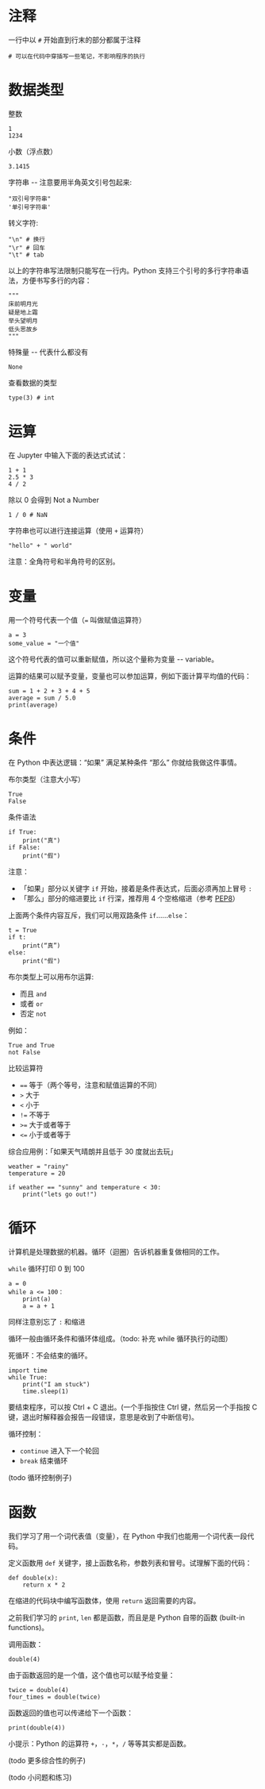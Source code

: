 # 注释

一行中以 `#` 开始直到行末的部分都属于注释

    # 可以在代码中穿插写一些笔记，不影响程序的执行

# 数据类型

整数

    1
    1234

小数（浮点数）

    3.1415

字符串 -- 注意要用半角英文引号包起来:

    "双引号字符串"
    '单引号字符串'

转义字符:

    "\n" # 换行
    "\r" # 回车
    "\t" # tab

以上的字符串写法限制只能写在一行内。Python 支持三个引号的多行字符串语法，方便书写多行的内容：

    """
    床前明月光
    疑是地上霜
    举头望明月
    低头思故乡
    """

特殊量 -- 代表什么都没有

    None

查看数据的类型

    type(3) # int

# 运算

在 Jupyter 中输入下面的表达式试试：

    1 + 1
    2.5 * 3
    4 / 2

除以 0 会得到 Not a Number

    1 / 0 # NaN

字符串也可以进行连接运算（使用 `+` 运算符）

    "hello" + " world"

注意：全角符号和半角符号的区别。

# 变量

用一个符号代表一个值（`=` 叫做赋值运算符）

    a = 3
    some_value = "一个值"

这个符号代表的值可以重新赋值，所以这个量称为变量 -- variable。

运算的结果可以赋予变量，变量也可以参加运算，例如下面计算平均值的代码：

    sum = 1 + 2 + 3 + 4 + 5
    average = sum / 5.0
    print(average)

# 条件

在 Python 中表达逻辑：“如果” 满足某种条件 “那么” 你就给我做这件事情。

布尔类型（注意大小写）

    True
    False

条件语法

    if True:
        print("真")
    if False:
        print("假")

注意：

- 「如果」部分以关键字 `if` 开始，接着是条件表达式，后面必须再加上冒号 `:`
- 「那么」部分的缩进要比 `if` 行深，推荐用 4 个空格缩进（参考 [PEP8](https://www.python.org/dev/peps/pep-0008/#indentation)）

上面两个条件内容互斥，我们可以用双路条件 `if`……`else`：

    t = True
    if t:
        print(“真”)
    else:
        print("假")

布尔类型上可以用布尔运算:

- 而且 `and`
- 或者 `or`
- 否定 `not`

例如：

    True and True
    not False

比较运算符

- `==` 等于（两个等号，注意和赋值运算的不同）
- `>` 大于
- `<` 小于
- `!=` 不等于
- `>=` 大于或者等于
- `<=` 小于或者等于

综合应用例：「如果天气晴朗并且低于 30 度就出去玩」

    weather = "rainy"
    temperature = 20

    if weather == "sunny" and temperature < 30:
        print("lets go out!")

# 循环

计算机是处理数据的机器。循环（迴圈）告诉机器重复做相同的工作。

`while` 循环打印 0 到 100

    a = 0
    while a <= 100：
        print(a)
        a = a + 1

同样注意别忘了 `:` 和缩进

循环一般由循环条件和循环体组成。（todo: 补充 while 循环执行的动图）

死循环：不会结束的循环。

    import time
    while True:
        print("I am stuck")
        time.sleep(1)

要结束程序，可以按 Ctrl + C 退出。(一个手指按住 Ctrl 键，然后另一个手指按 C 键，退出时解释器会报告一段错误，意思是收到了中断信号)。

循环控制：

- `continue` 进入下一个轮回
- `break` 结束循环

(todo 循环控制例子)

# 函数

我们学习了用一个词代表值（变量），在 Python 中我们也能用一个词代表一段代码。

定义函数用 `def` 关键字，接上函数名称，参数列表和冒号。试理解下面的代码：

    def double(x):
        return x * 2

在缩进的代码块中编写函数体，使用 `return` 返回需要的内容。

之前我们学习的 `print`, `len` 都是函数，而且是是 Python 自带的函数 (built-in functions)。

调用函数：

    double(4)

由于函数返回的是一个值，这个值也可以赋予给变量：

    twice = double(4)
    four_times = double(twice)

函数返回的值也可以传递给下一个函数：

    print(double(4))

小提示：Python 的运算符 `+`，`-`，`*`，`/` 等等其实都是函数。

(todo 更多综合性的例子)

(todo 小问题和练习)
